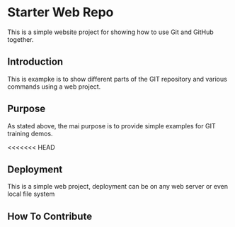 # Starter Web Repo

This is a simple website project for
showing how to use Git and GitHub together.

## Introduction

This is exampke is to show different parts
of the GIT repository and various commands
using a web project.

## Purpose

As stated above, the mai purpose is to
provide simple examples for GIT training
demos.

<<<<<<< HEAD
## Deployment

This is a simple web project, deployment
can be on any web server or even local
file system

## How To Contribute
